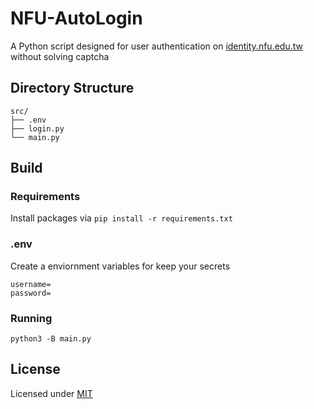 # NFU-AutoLogin

A Python script designed for user authentication on [identity.nfu.edu.tw](https://ulearn.nfu.edu.tw/) without solving captcha

## Directory Structure

```plain
src/
├── .env
├── login.py
└── main.py
```

## Build

### Requirements

Install packages via
`pip install -r requirements.txt`

### .env

Create a enviornment variables for keep your secrets

```.env
username=
password=
```

### Running

```shell
python3 -B main.py
```

## License

Licensed under [MIT](LICENSE)
